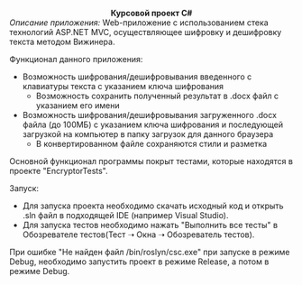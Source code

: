 **<div style="text-align:center">Курсовой проект C#</div>**
*Описание приложения:* Web-приложение с использованием стека технологий ASP.NET MVC, осуществляющее шифровку и дешифровку текста методом Вижинера.

Функционал данного приложения:
-  Возможность шифрования/дешифровывания введенного с клавиатуры текста с указанием ключа шифрования
    - Возможность сохранить полученный результат в .docx файл с указанием его имени
- Возможность шифрования/дешифровывания загруженного .docx файла (до 100МБ) с указанием ключа шифрования и последующей загрузкой на компьютер в папку загрузок для данного браузера
    - В конвертированном файле сохраняются стили и разметка

Основной функционал программы покрыт тестами, которые находятся в проекте "EncryptorTests".

Запуск:
- Для запуска проекта необходимо скачать исходный код и открыть .sln файл в подходящей IDE (например Visual Studio).
- Для запуска тестов необходимо нажать "Выполнить все тесты" в Обозревателе тестов(Тест ➝ Окна ➝ Обозреватель тестов).

При ошибке "Не найден файл /bin/roslyn/csc.exe" при запуске в режиме Debug, необходимо запустить проект в режиме Release, а потом в режиме Debug.

